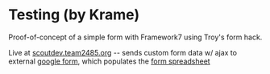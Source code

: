 # Testing (by Krame)

Proof-of-concept of a simple form with Framework7 using Troy's form hack.

Live at <a href="http://scoutdev.team2484.org">scoutdev.team2485.org</a> -- sends custom form data w/ ajax to external <a href="https://docs.google.com/a/francisparker.org/forms/d/1JVez5ms9mGhhYTlkXBgX2zOfWVK4wVG1znK6ZAFXohI/viewform">google form</a>, which populates the <a href="https://docs.google.com/spreadsheets/d/1PzvCBN-JtZgVSkTCmSG2RpXVtbNPFO-Q3Dt9Kh7SBhQ/edit#gid=2098016779">form spreadsheet</a>
